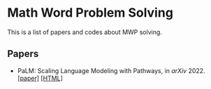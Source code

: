 # Math Word Problem Solving
This is a list of papers and codes about MWP solving.

<!--- * Title, in *NeurIPS* 2019. [\[paper\]]() [\[code\]]() ---> 

## Papers
* PaLM: Scaling Language Modeling with Pathways, in *arXiv* 2022. [\[paper\]](https://arxiv.org/pdf/2204.02311) [\[HTML\]](https://ar5iv.labs.arxiv.org/html/2201.11903)
